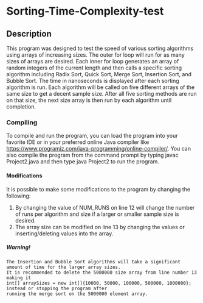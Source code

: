 # **Sorting-Time-Complexity-test**
## Description
This program was designed to test the speed of various sorting algorithms using arrays of increasing sizes.
The outer for loop will run for as many sizes of arrays are desired.
Each inner for loop generates an array of random integers of the current length and then calls a specific
sorting algorithm including Radix Sort, Quick Sort, Merge Sort, Insertion Sort, and Bubble Sort. The time in
nanoseconds is displayed after each sorting algorithm is run. Each algorithm will be called on five different
arrays of the same size to get a decent sample size. After all five sorting methods are run on that
size, the next size array is then run by each algorithm until completion.

### Compiling
To compile and run the program, you can load the program into your favorite IDE or in your preferred online 
Java compiler like https://www.programiz.com/java-programming/online-compiler/. You can also compile the program 
from the command prompt by typing javac Project2.java and then type java Project2 to run the program.

#### Modifications
It is possible to make some modifications to the program by changing the following:
1. By changing the value of NUM_RUNS on line 12 will change the number of runs per algorithm and size if a larger or 
smaller sample size is desired.
2. The array size can be modified on line 13 by changing the values or inserting/deleting values into the array.
##### Warning!
```
The Insertion and Bubble Sort algorithms will take a significant amount of time for the larger array sizes.
It is recommended to delete the 5000000 size array from line number 13 making it 
int[] arraySizes = new int[]{10000, 50000, 100000, 500000, 1000000}; instead or stopping the program after 
running the merge sort on the 5000000 element array.

